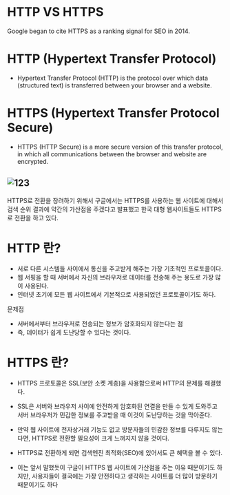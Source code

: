 # HTTP VS HTTPS
Google began to cite HTTPS as a ranking signal for SEO in 2014.

# HTTP (Hypertext Transfer Protocol)
- Hypertext Transfer Protocol (HTTP) is the protocol over which data (structured text) is transferred between your browser and a website.


# HTTPS (Hypertext Transfer Protocol Secure)
- HTTPS (HTTP Secure) is a more secure version of this transfer protocol, in which all communications between the browser and website are encrypted.

![123](https://user-images.githubusercontent.com/59503331/185767899-e1905da7-0bb6-4650-a7ef-cf4a275c0952.png)
------------------------------------------------------------------------------------------------------------------------------------------------------------------

HTTPS로 전환을 장려하기 위해서 구글에서는 HTTPS를 사용하는 웹 사이트에 대해서 검색 순위 결과에 약간의 가산점을 주겠다고 발표했고
한국 대형 웹사이트들도 HTTPS로 전환을 하고 있다.

# HTTP 란?
- 서로 다른 시스템들 사이에서 통신을 주고받게 해주는 가장 기초적인 프로토콜이다. 
- 웹 서핑을 할 때 서버에서 자신의 브라우저로 데이터를 전송해 주는 용도로 가장 많이 사용된다.
- 인터넷 초기에 모든 웹 사이트에서 기본적으로 사용되었던 프로토콜이기도 하다.

문제점
- 서버에서부터 브라우저로 전송되는 정보가 암호화되지 않는다는 점
- 즉, 데이터가 쉽게 도난당할 수 있다는 것이다.

# HTTPS 란?
- HTTPS 프로토콜은 SSL(보안 소켓 계층)을 사용함으로써 HTTP의 문제를 해결했다.
- SSL은 서버와 브라우저 사이에 안전하게 암호화된 연결을 만들 수 있게 도와주고 서버 브라우저가 민감한 정보를 주고받을 때 이것이 도난당하는 것을 막아준다.

- 만약 웹 사이트에 전자상거래 기능도 없고 방문자들의 민감한 정보를 다루지도 않는다면, HTTPS로 전환할 필요성이 크게 느껴지지 않을 것이다. 
- HTTPS로 전환하게 되면 검색엔진 최적화(SEO)에 있어서도 큰 혜택을 볼 수 있다. 
- 이는 앞서 말했듯이 구글이 HTTPS 웹 사이트에 가산점을 주는 이유 때문이기도 하지만, 사용자들이 결국에는 가장 안전하다고 생각하는 사이트를 더 많이 방문하기 때문이기도 하다
